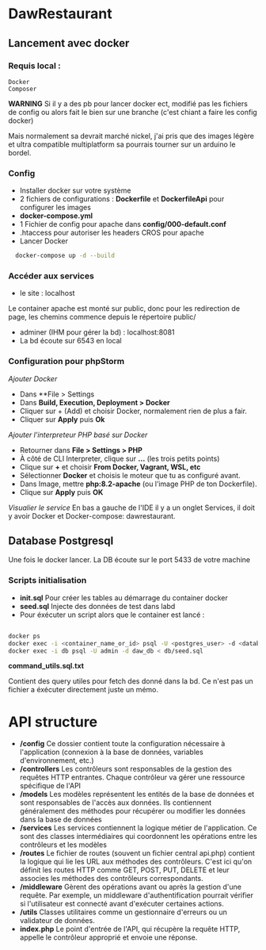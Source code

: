 # DawRestaurant

## Lancement avec docker 
### Requis local :
    Docker
    Composer
**WARNING** Si il y a des pb pour lancer docker ect, modifié pas les fichiers de config
ou alors fait le bien sur une branche (c'est chiant a faire les config docker)

Mais normalement sa devrait marché nickel, j'ai pris que des images légère et ultra compatible multiplatform
sa pourrais tourner sur un arduino le bordel.

### Config
- Installer docker sur votre système
- 2 fichiers de configurations : **Dockerfile** et **DockerfileApi** pour configurer les images
- **docker-compose.yml**
- 1 Fichier de config pour apache dans **config/000-default.conf**
- .htaccess pour autoriser les headers CROS pour apache
- Lancer Docker
```bash
  docker-compose up -d --build
```

### Accéder aux services
- le site : localhost

Le container apache est monté sur public, donc pour les redirection de page, les chemins commence depuis le répertoire public/
- adminer (IHM pour gérer la bd) : localhost:8081
- La bd écoute sur 6543 en local

### Configuration pour phpStorm
*Ajouter Docker*
- Dans **File > Settings
- Dans **Build, Execution, Deployment > Docker**
- Cliquer sur + (Add) et choisir Docker, normalement rien de plus a fair.
- Cliquer sur **Apply** puis **Ok**

*Ajouter l'interpreteur PHP basé sur Docker*
- Retourner dans **File > Settings > PHP**
- À côté de CLI Interpreter, clique sur **...** (les trois petits points)
- Clique sur **+** et choisir **From Docker, Vagrant, WSL, etc**
- Sélectionner **Docker** et choisis le moteur que tu as configuré avant.
- Dans Image, mettre **php:8.2-apache** (ou l’image PHP de ton Dockerfile).
- Clique sur **Apply** puis **OK**

*Visualier le service*
En bas a gauche de l'IDE il y a un onglet Services, il doit y avoir Docker et 
Docker-compose: dawrestaurant.


## Database Postgresql
Une fois le docker lancer.
La DB écoute sur le port 5433 de votre machine
### Scripts initialisation
- **init.sql** Pour créer les tables au démarrage du container docker
- **seed.sql** Injecte des données de test dans labd
- Pour éxécuter un script alors que le container est lancé : 
```bash

docker ps
docker exec -i <container_name_or_id> psql -U <postgres_user> -d <database_name> -f /path/to/your/init.sql
docker exec -i db psql -U admin -d daw_db < db/seed.sql
```

**command_utils.sql.txt** 

Contient des query utiles pour fetch des donné dans la bd. Ce n'est pas un fichier a éxécuter directement
juste un mémo.

# API structure
- **/config** Ce dossier contient toute la configuration nécessaire à l'application (connexion à la base de données, variables d'environnement, etc.)
- **/controllers**  Les contrôleurs sont responsables de la gestion des requêtes HTTP entrantes. Chaque contrôleur va gérer une ressource spécifique de l'API 
- **/models** Les modèles représentent les entités de la base de données et sont responsables de l'accès aux données. Ils contiennent généralement des méthodes pour récupérer ou modifier les données dans la base de données
- **/services**  Les services contiennent la logique métier de l'application. Ce sont des classes intermédiaires qui coordonnent les opérations entre les contrôleurs et les modèles
- **/routes** Le fichier de routes (souvent un fichier central api.php) contient la logique qui lie les URL aux méthodes des contrôleurs. C'est ici qu'on définit les routes HTTP comme GET, POST, PUT, DELETE et leur associes les méthodes des contrôleurs correspondants.
- **/middleware** Gèrent des opérations avant ou après la gestion d'une requête. Par exemple, un middleware d'authentification pourrait vérifier si l'utilisateur est connecté avant d'exécuter certaines actions.
- **/utils** Classes utilitaires comme un gestionnaire d'erreurs ou un validateur de données.
- **index.php**  Le point d'entrée de l'API, qui récupère la requête HTTP, appelle le contrôleur approprié et envoie une réponse.